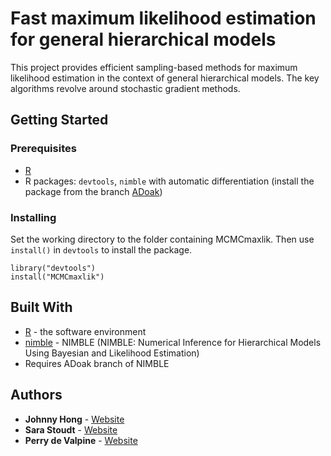 # Fast maximum likelihood estimation for general hierarchical models

This project provides efficient sampling-based methods for maximum likelihood estimation in the context of general hierarchical models. The key algorithms revolve around stochastic gradient methods.

## Getting Started

### Prerequisites

* [R](https://www.r-project.org/)
* R packages: `devtools`, `nimble` with automatic differentiation (install the package from the branch [ADoak](https://github.com/nimble-dev/nimble/tree/ADoak))

### Installing

Set the working directory to the folder containing MCMCmaxlik. Then use `install()` in `devtools` to install the package.

```
library("devtools")
install("MCMCmaxlik")
```

## Built With

* [R](https://www.r-project.org/) - the software environment
* [nimble](https://r-nimble.org/) - NIMBLE (NIMBLE: Numerical Inference for Hierarchical Models Using Bayesian and Likelihood Estimation)
* Requires ADoak branch of NIMBLE

## Authors

* **Johnny Hong**  - [Website](https://jcyhong.github.io/)
* **Sara Stoudt** - [Website](https://sastoudt.github.io/)
* **Perry de Valpine**  - [Website](https://nature.berkeley.edu/~pdevalpine/)
